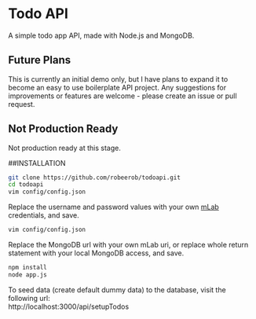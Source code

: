 # Todo API
A simple todo app API, made with Node.js and MongoDB.

## Future Plans
This is currently an initial demo only, but I have plans to expand it to become an easy to use boilerplate API project. Any suggestions for improvements or features are welcome - please create an issue or pull request.

## Not Production Ready
Not production ready at this stage.

##INSTALLATION
```bash
git clone https://github.com/robeerob/todoapi.git
cd todoapi
vim config/config.json
```
Replace the username and password values with your own [mLab](https://mlab.com/) credentials, and save.
```bash
vim config/config.json
```
Replace the MongoDB url with your own mLab uri, or replace whole return statement with your local MongoDB access, and save.
```bash
npm install
node app.js
```
To seed data (create default dummy data) to the database, visit the following url:  
http://localhost:3000/api/setupTodos
